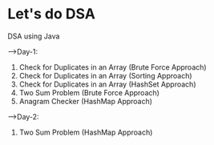 # Let's do DSA
DSA using Java

-->Day-1:
1. Check for Duplicates in an Array (Brute Force Approach)
2. Check for Duplicates in an Array (Sorting Approach)
3. Check for Duplicates in an Array (HashSet Approach)
4. Two Sum Problem (Brute Force Approach)
5. Anagram Checker (HashMap Approach)

-->Day-2:
1. Two Sum Problem (HashMap Approach)
